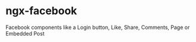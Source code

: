 # ngx-facebook
Facebook components like a Login button, Like, Share, Comments, Page or Embedded Post
